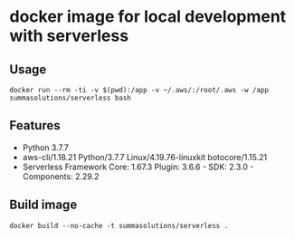 # docker image for local development with serverless

## Usage

```
docker run --rm -ti -v $(pwd):/app -v ~/.aws/:/root/.aws -w /app summasolutions/serverless bash
```

## Features

- Python 3.7.7
- aws-cli/1.18.21 Python/3.7.7 Linux/4.19.76-linuxkit botocore/1.15.21
- Serverless Framework Core: 1.67.3 Plugin: 3.6.6 -  SDK: 2.3.0 - Components: 2.29.2

## Build image

```
docker build --no-cache -t summasolutions/serverless .
```
